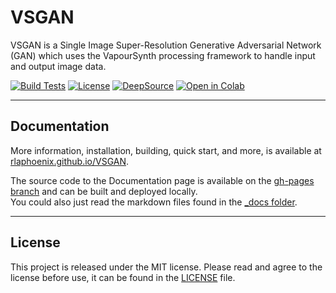 # VSGAN

VSGAN is a Single Image Super-Resolution Generative Adversarial Network (GAN) which uses the VapourSynth processing framework to handle input and output image data.

[![Build Tests](https://img.shields.io/github/workflow/status/rlaphoenix/VSGAN/Version%20test?label=Python%203.6%2B%20builds)](https://github.com/rlaphoenix/VSGAN/actions?query=workflow%3A%22Version+test%22)
[![License](https://img.shields.io/github/license/rlaphoenix/VSGAN?style=flat)](https://github.com/rlaphoenix/VSGAN/blob/master/LICENSE)
[![DeepSource](https://deepsource.io/gh/rlaphoenix/VSGAN.svg/?label=active+issues)](https://deepsource.io/gh/rlaphoenix/VSGAN/?ref=repository-badge)
[![Open in Colab](https://colab.research.google.com/assets/colab-badge.svg)](https://colab.research.google.com/github/rlaphoenix/VSGAN/blob/master/VSGAN.ipynb)

* * *

## Documentation

More information, installation, building, quick start, and more, is available at [rlaphoenix.github.io/VSGAN](https://rlaphoenix.github.io/VSGAN).

The source code to the Documentation page is available on the [gh-pages branch](https://github.com/rlaphoenix/VSGAN/tree/gh-pages) and can be built and deployed locally.  
You could also just read the markdown files found in the [_docs folder](https://github.com/rlaphoenix/VSGAN/tree/gh-pages/_docs).

* * *

## License

This project is released under the MIT license.
Please read and agree to the license before use, it can be found in the [LICENSE](LICENSE) file.
